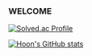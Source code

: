 ### WELCOME ###

[![Solved.ac Profile](http://mazassumnida.wtf/api/generate_badge?boj=Hoon_code)](https://solved.ac/Hoon_code)





[![Hoon's GitHub stats](https://github-readme-stats.vercel.app/api?username=Hoon-Code&show_icons=true&theme=ambient_gradient&count_private=true)](https://github.com/Hoon-Code/github-readme-stats)

